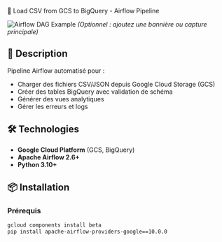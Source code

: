  🚀 Load CSV from GCS to BigQuery - Airflow Pipeline

![Airflow DAG Example](docs/images/dag_screenshot.png) *(Optionnel : ajoutez une bannière ou capture principale)*

## 📝 Description
Pipeline Airflow automatisé pour :
- Charger des fichiers CSV/JSON depuis Google Cloud Storage (GCS)
- Créer des tables BigQuery avec validation de schéma
- Générer des vues analytiques
- Gérer les erreurs et logs

## 🛠 Technologies
- **Google Cloud Platform** (GCS, BigQuery)
- **Apache Airflow 2.6+**
- **Python 3.10+**

## 📦 Installation

### Prérequis
```bash
gcloud components install beta
pip install apache-airflow-providers-google==10.0.0
